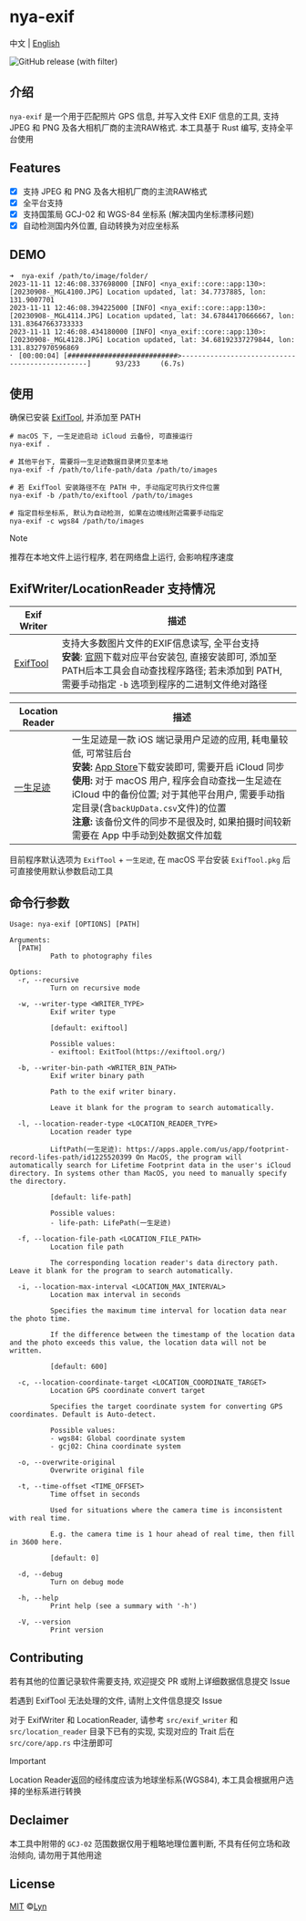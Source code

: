 # nya-exif

中文 | <a href="README_en.md">English</a>

![GitHub release (with filter)](https://img.shields.io/github/v/release/LynMoe/nya-exif)

## 介绍

`nya-exif` 是一个用于匹配照片 GPS 信息, 并写入文件 EXIF 信息的工具, 支持 JPEG 和 PNG 及各大相机厂商的主流RAW格式. 本工具基于 Rust 编写, 支持全平台使用

## Features

- [x] 支持 JPEG 和 PNG 及各大相机厂商的主流RAW格式
- [x] 全平台支持
- [x] 支持国策局 GCJ-02 和 WGS-84 坐标系 (解决国内坐标漂移问题)
- [x] 自动检测国内外位置, 自动转换为对应坐标系

## DEMO

```shell
➜  nya-exif /path/to/image/folder/
2023-11-11 12:46:08.337698000 [INFO] <nya_exif::core::app:130>:[20230908-_MGL4100.JPG] Location updated, lat: 34.7737885, lon: 131.9007701
2023-11-11 12:46:08.394225000 [INFO] <nya_exif::core::app:130>:[20230908-_MGL4114.JPG] Location updated, lat: 34.67844170666667, lon: 131.83647663733333
2023-11-11 12:46:08.434180000 [INFO] <nya_exif::core::app:130>:[20230908-_MGL4128.JPG] Location updated, lat: 34.68192337279844, lon: 131.8327970596869
⠂ [00:00:04] [###########################>-----------------------------------------------]      93/233     (6.7s)
```

## 使用

确保已安装 [ExifTool](https://exiftool.org/), 并添加至 PATH

```shell
# macOS 下, 一生足迹启动 iCloud 云备份, 可直接运行
nya-exif .

# 其他平台下, 需要将一生足迹数据目录拷贝至本地
nya-exif -f /path/to/life-path/data /path/to/images

# 若 ExifTool 安装路径不在 PATH 中, 手动指定可执行文件位置
nya-exif -b /path/to/exiftool /path/to/images

# 指定目标坐标系, 默认为自动检测, 如果在边境线附近需要手动指定
nya-exif -c wgs84 /path/to/images
```

> [!NOTE]  
> 推荐在本地文件上运行程序, 若在网络盘上运行, 会影响程序速度

## ExifWriter/LocationReader 支持情况

| Exif Writer | 描述 |
| --- | --- |
| [ExifTool](https://exiftool.org/) | 支持大多数图片文件的EXIF信息读写, 全平台支持<br>**安装**: [官网](https://exiftool.org/)下载对应平台安装包, 直接安装即可, 添加至PATH后本工具会自动查找程序路径; 若未添加到 PATH, 需要手动指定 `-b` 选项到程序的二进制文件绝对路径 |

| Location Reader | 描述 |
| --- | --- |
| [一生足迹](https://apps.apple.com/us/app/footprint-record-lifes-path/id1225520399) | 一生足迹是一款 iOS 端记录用户足迹的应用, 耗电量较低, 可常驻后台<br>**安装:** [App Store](https://apps.apple.com/us/app/footprint-record-lifes-path/id1225520399)下载安装即可, 需要开启 iCloud 同步<br>**使用:** 对于 macOS 用户, 程序会自动查找一生足迹在 iCloud 中的备份位置; 对于其他平台用户, 需要手动指定目录(含`backUpData.csv`文件)的位置<br>**注意:** 该备份文件的同步不是很及时, 如果拍摄时间较新需要在 App 中手动到处数据文件加载 |

目前程序默认选项为 `ExifTool` + `一生足迹`, 在 macOS 平台安装 `ExifTool.pkg` 后可直接使用默认参数启动工具

## 命令行参数

```shell
Usage: nya-exif [OPTIONS] [PATH]

Arguments:
  [PATH]
          Path to photography files

Options:
  -r, --recursive
          Turn on recursive mode

  -w, --writer-type <WRITER_TYPE>
          Exif writer type
          
          [default: exiftool]

          Possible values:
          - exiftool: ExitTool(https://exiftool.org/)

  -b, --writer-bin-path <WRITER_BIN_PATH>
          Exif writer binary path
          
          Path to the exif writer binary.
          
          Leave it blank for the program to search automatically.

  -l, --location-reader-type <LOCATION_READER_TYPE>
          Location reader type
          
          LiftPath(一生足迹): https://apps.apple.com/us/app/footprint-record-lifes-path/id1225520399 On MacOS, the program will automatically search for Lifetime Footprint data in the user's iCloud directory. In systems other than MacOS, you need to manually specify the directory.
          
          [default: life-path]

          Possible values:
          - life-path: LifePath(一生足迹)

  -f, --location-file-path <LOCATION_FILE_PATH>
          Location file path
          
          The corresponding location reader's data directory path. Leave it blank for the program to search automatically.

  -i, --location-max-interval <LOCATION_MAX_INTERVAL>
          Location max interval in seconds
          
          Specifies the maximum time interval for location data near the photo time.
          
          If the difference between the timestamp of the location data and the photo exceeds this value, the location data will not be written.
          
          [default: 600]

  -c, --location-coordinate-target <LOCATION_COORDINATE_TARGET>
          Location GPS coordinate convert target
          
          Specifies the target coordinate system for converting GPS coordinates. Default is Auto-detect.

          Possible values:
          - wgs84: Global coordinate system
          - gcj02: China coordinate system

  -o, --overwrite-original
          Overwrite original file

  -t, --time-offset <TIME_OFFSET>
          Time offset in seconds
          
          Used for situations where the camera time is inconsistent with real time.
          
          E.g. the camera time is 1 hour ahead of real time, then fill in 3600 here.
          
          [default: 0]

  -d, --debug
          Turn on debug mode

  -h, --help
          Print help (see a summary with '-h')

  -V, --version
          Print version
```

## Contributing

若有其他的位置记录软件需要支持, 欢迎提交 PR 或附上详细数据信息提交 Issue

若遇到 ExifTool 无法处理的文件, 请附上文件信息提交 Issue

对于 ExifWriter 和 LocationReader, 请参考 `src/exif_writer` 和 `src/location_reader` 目录下已有的实现, 实现对应的 Trait 后在 `src/core/app.rs` 中注册即可

> [!IMPORTANT]  
> Location Reader返回的经纬度应该为地球坐标系(WGS84), 本工具会根据用户选择的坐标系进行转换

## Declaimer

本工具中附带的 `GCJ-02` 范围数据仅用于粗略地理位置判断, 不具有任何立场和政治倾向, 请勿用于其他用途 

## License

[MIT](LICENSE) ©[Lyn](mailto://i@lyn.moe)
